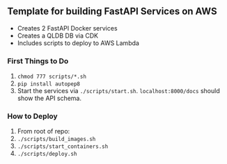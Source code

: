 ## Template for building FastAPI Services on AWS
- Creates 2 FastAPI Docker services
- Creates a QLDB DB via CDK
- Includes scripts to deploy to AWS Lambda

### First Things to Do
1. `chmod 777 scripts/*.sh`
2. `pip install autopep8`
3.  Start the services via `./scripts/start.sh`.  `localhost:8000/docs` should show the API schema.

### How to Deploy
1.  From root of repo:
2.  `./scripts/build_images.sh`
3.  `./scripts/start_containers.sh`
4.  `./scripts/deploy.sh`

